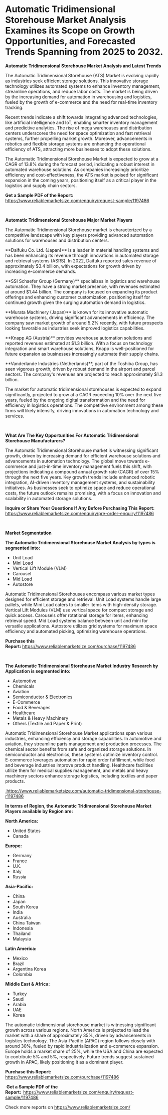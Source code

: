 <p><h1>Automatic Tridimensional Storehouse Market Analysis Examines its Scope on Growth Opportunities, and Forecasted Trends Spanning from 2025 to 2032.</h1></p><p><strong>Automatic Tridimensional Storehouse Market Analysis and Latest Trends</strong></p>
<p><p>The Automatic Tridimensional Storehouse (ATS) Market is evolving rapidly as industries seek efficient storage solutions. This innovative storage technology utilizes automated systems to enhance inventory management, streamline operations, and reduce labor costs. The market is being driven by the increasing demand for automation in warehousing and logistics, fueled by the growth of e-commerce and the need for real-time inventory tracking.</p><p>Recent trends indicate a shift towards integrating advanced technologies, like artificial intelligence and IoT, enabling smarter inventory management and predictive analytics. The rise of mega warehouses and distribution centers underscores the need for space optimization and fast retrieval systems, further propelling market growth. Moreover, advancements in robotics and flexible storage systems are enhancing the operational efficiency of ATS, attracting more businesses to adopt these solutions.</p><p>The Automatic Tridimensional Storehouse Market is expected to grow at a CAGR of 13.8% during the forecast period, indicating a robust interest in automated warehouse solutions. As companies increasingly prioritize efficiency and cost-effectiveness, the ATS market is poised for significant expansion in the coming years, positioning itself as a critical player in the logistics and supply chain sectors.</p></p>
<p><strong>Get a Sample PDF of the Report:&nbsp;</strong> <a href="https://www.reliablemarketsize.com/enquiry/request-sample/1197486?utm_campaign=3199&utm_medium=2&utm_source=Github&utm_content=ia&utm_term=12042025&utm_id=automatic-tridimensional-storehouse">https://www.reliablemarketsize.com/enquiry/request-sample/1197486</a></p>
<p>&nbsp;</p>
<p><strong>Automatic Tridimensional Storehouse Major Market Players</strong></p>
<p><p>The Automatic Tridimensional Storehouse market is characterized by a competitive landscape with key players providing advanced automation solutions for warehouses and distribution centers.</p><p>**Daifuku Co. Ltd. (Japan)** is a leader in material handling systems and has been enhancing its revenue through innovations in automated storage and retrieval systems (ASRS). In 2022, Daifuku reported sales revenue of approximately $3.4 billion, with expectations for growth driven by increasing e-commerce demands.</p><p>**SSI Schaefer Group (Germany)** specializes in logistics and warehouse automation. They have a strong market presence, with revenues estimated at around $1.44 billion. The company is focused on expanding its product offerings and enhancing customer customization, positioning itself for continued growth given the surging automation demand in logistics.</p><p>**Murata Machinery (Japan)** is known for its innovative automatic warehouse systems, driving significant advancements in efficiency. The company saw market growth of around 5.2% recently, with future prospects looking favorable as industries seek improved logistics capabilities.</p><p>**Knapp AG (Austria)** provides warehouse automation solutions and reported revenues estimated at $1.3 billion. With a focus on technology integration and smart warehouse solutions, Knapp is well-positioned for future expansion as businesses increasingly automate their supply chains.</p><p>**Vanderlande Industries (Netherlands)**, part of the Toshiba Group, has seen vigorous growth, driven by robust demand in the airport and parcel sectors. The company's revenues are projected to reach approximately $1.3 billion.</p><p>The market for automatic tridimensional storehouses is expected to expand significantly, projected to grow at a CAGR exceeding 10% over the next five years, fueled by the ongoing digital transformation and the need for efficiency in logistics operations. The competitive environment among these firms will likely intensify, driving innovations in automation technology and services.</p></p>
<p>&nbsp;</p>
<p><strong>What Are The Key Opportunities For Automatic Tridimensional Storehouse Manufacturers?</strong></p>
<p><p>The Automatic Tridimensional Storehouse market is witnessing significant growth, driven by increasing demand for efficient warehouse solutions and advancements in automation technology. The global move towards e-commerce and just-in-time inventory management fuels this shift, with projections indicating a compound annual growth rate (CAGR) of over 15% through the next five years. Key growth trends include enhanced robotic integration, AI-driven inventory management systems, and sustainability initiatives. As businesses seek to optimize space and reduce operational costs, the future outlook remains promising, with a focus on innovation and scalability in automated storage solutions.</p></p>
<p><strong>Inquire or Share Your Questions If Any Before Purchasing This Report:</strong> <a href="https://www.reliablemarketsize.com/enquiry/pre-order-enquiry/1197486?utm_campaign=3199&utm_medium=2&utm_source=Github&utm_content=ia&utm_term=12042025&utm_id=automatic-tridimensional-storehouse">https://www.reliablemarketsize.com/enquiry/pre-order-enquiry/1197486</a></p>
<p>&nbsp;</p>
<p><strong>Market Segmentation</strong></p>
<p><strong>The Automatic Tridimensional Storehouse Market Analysis by types is segmented into:</strong></p>
<p><ul><li>Unit Load</li><li>Mini Load</li><li>Vertical Lift Module (VLM)</li><li>Carousel</li><li>Mid Load</li><li>Autostore</li></ul></p>
<p><p>Automatic Tridimensional Storehouses encompass various market types designed for efficient storage and retrieval. Unit Load systems handle large pallets, while Mini Load caters to smaller items with high-density storage. Vertical Lift Modules (VLM) use vertical space for compact storage and quick access. Carousels offer rotational storage for items, enhancing retrieval speed. Mid Load systems balance between unit and mini for versatile applications. Autostore utilizes grid systems for maximum space efficiency and automated picking, optimizing warehouse operations.</p></p>
<p><strong>Purchase this Report:&nbsp;</strong><a href="https://www.reliablemarketsize.com/purchase/1197486?utm_campaign=3199&utm_medium=2&utm_source=Github&utm_content=ia&utm_term=12042025&utm_id=automatic-tridimensional-storehouse">https://www.reliablemarketsize.com/purchase/1197486</a></p>
<p>&nbsp;</p>
<p><strong>The Automatic Tridimensional Storehouse Market Industry Research by Application is segmented into:</strong></p>
<p><ul><li>Automotive</li><li>Chemicals</li><li>Aviation</li><li>Semiconductor & Electronics</li><li>E-Commerce</li><li>Food & Beverages</li><li>Healthcare</li><li>Metals & Heavy Machinery</li><li>Others (Textile and Paper & Print)</li></ul></p>
<p><p>Automatic Tridimensional Storehouse Market applications span various industries, enhancing efficiency and storage capabilities. In automotive and aviation, they streamline parts management and production processes. The chemical sector benefits from safe and organized storage solutions. In semiconductor and electronics, these systems optimize inventory control. E-commerce leverages automation for rapid order fulfillment, while food and beverage industries improve product handling. Healthcare facilities utilize them for medical supplies management, and metals and heavy machinery sectors enhance storage logistics, including textiles and paper products.</p></p>
<p><a href="https://www.reliablemarketsize.com/automatic-tridimensional-storehouse-r1197486?utm_campaign=3199&utm_medium=2&utm_source=Github&utm_content=ia&utm_term=12042025&utm_id=automatic-tridimensional-storehouse">&nbsp;https://www.reliablemarketsize.com/automatic-tridimensional-storehouse-r1197486</a></p>
<p><strong>In terms of Region, the Automatic Tridimensional Storehouse Market Players available by Region are:</strong></p>
<p>
    <p> <strong> North America: </strong>
        <ul>
            <li>United States</li>
            <li>Canada</li>
        </ul>
        </p> 
    <p> <strong> Europe: </strong>
        <ul>
            <li>Germany</li>
            <li>France</li>
            <li>U.K.</li>
            <li>Italy</li>
            <li>Russia</li>
        </ul>
        </p> 
    <p> <strong> Asia-Pacific: </strong>
        <ul>
            <li>China</li>
            <li>Japan</li>
            <li>South Korea</li>
            <li>India</li>
            <li>Australia</li>
            <li>China Taiwan</li>
            <li>Indonesia</li>
            <li>Thailand</li>
            <li>Malaysia</li>
        </ul>
        </p> 
    <p> <strong> Latin America: </strong>
        <ul>
            <li>Mexico</li>
            <li>Brazil</li>
            <li>Argentina Korea</li>
            <li>Colombia</li>
        </ul>
        </p> 
    <p> <strong> Middle East & Africa: </strong>
        <ul>
            <li>Turkey</li>
            <li>Saudi</li>
            <li>Arabia</li>
            <li>UAE</li>
            <li>Korea</li>
        </ul>
    </p>
    </p>
<p><p>The automatic tridimensional storehouse market is witnessing significant growth across various regions. North America is projected to lead the market with a share of approximately 35%, driven by advancements in logistics technology. The Asia-Pacific (APAC) region follows closely with around 30%, fueled by rapid industrialization and e-commerce expansion. Europe holds a market share of 25%, while the USA and China are expected to contribute 5% and 5%, respectively. Future trends suggest sustained growth in APAC, likely positioning it as a dominant player.</p></p>
<p><strong>Purchase this Report: </strong><a href="https://www.reliablemarketsize.com/purchase/1197486?utm_campaign=3199&utm_medium=2&utm_source=Github&utm_content=ia&utm_term=12042025&utm_id=automatic-tridimensional-storehouse">https://www.reliablemarketsize.com/purchase/1197486</a></p>
<p>&nbsp;<strong>Get a Sample PDF of the Report:&nbsp;&nbsp;</strong><a href="https://www.reliablemarketsize.com/enquiry/request-sample/1197486?utm_campaign=3199&utm_medium=2&utm_source=Github&utm_content=ia&utm_term=12042025&utm_id=automatic-tridimensional-storehouse">https://www.reliablemarketsize.com/enquiry/request-sample/1197486</a></p>
<p><strong></strong></p>
<p>Check more reports on <a href="https://www.reliablemarketsize.com/?utm_campaign=3199&utm_medium=2&utm_source=Github&utm_content=ia&utm_term=12042025&utm_id=automatic-tridimensional-storehouse">https://www.reliablemarketsize.com/</a></p>